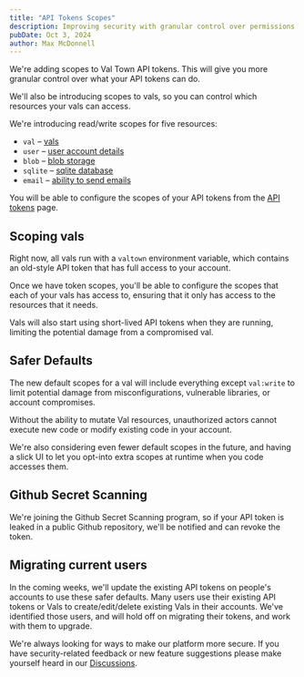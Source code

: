 ```yaml
---
title: "API Tokens Scopes"
description: Improving security with granular control over permissions
pubDate: Oct 3, 2024
author: Max McDonnell
---
```


We're adding scopes to Val Town API tokens. This will give you
more granular control over what your API tokens can do.

We'll also be introducing scopes to vals, so you can control
which resources your vals can access.

We're introducing read/write scopes for five resources:

- `val` – [vals](https://docs.val.town/openapi#tag/vals)
- `user` – [user account details](https://docs.val.town/openapi#tag/me)
- `blob` – [blob storage](https://docs.val.town/openapi#tag/blobs)
- `sqlite` – [sqlite database](https://docs.val.town/openapi#tag/sqlite)
- `email` – [ability to send emails](https://docs.val.town/openapi#tag/emails)

You will be able to configure the scopes of your API tokens from the
[API tokens](https://www.val.town/settings/api) page.

## Scoping vals

Right now, all vals run with a `valtown` environment variable,
which contains an old-style API token that has full access to your account.

Once we have token scopes, you'll be able to configure the scopes
that each of your vals has access to, ensuring that it only has access to the resources that it needs.

Vals will also start using short-lived API tokens when they are running, limiting the potential damage from a compromised val.

## Safer Defaults

The new default scopes for a val will
include everything except `val:write`
to limit potential damage from misconfigurations,
vulnerable libraries, or account compromises.

Without the ability to mutate Val
resources, unauthorized actors cannot execute new code or modify existing code
in your account.

We're also considering even fewer default scopes in the future,
and having a slick UI to let you opt-into extra scopes at runtime
when you code accesses them.

## Github Secret Scanning

We're joining the Github Secret Scanning program,
so if your API token is leaked in a public Github repository,
we'll be notified and can revoke the token.

## Migrating current users

In the coming weeks, we'll update the existing API tokens on people's accounts to
use these safer defaults. Many users use their existing API tokens or Vals to
create/edit/delete existing Vals in their accounts. We've identified those
users, and will hold off on migrating their tokens, and
work with them to upgrade.

We're always looking for ways to make our platform more secure. If you have
security-related feedback or new feature suggestions please make yourself heard
in our [Discussions](https://github.com/val-town/val-town-product/discussions).
